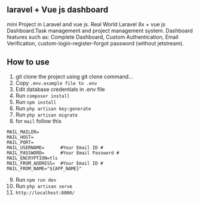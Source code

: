 ## laravel + Vue js dashboard
mini Project in Laravel and vue js. Real World Laravel 8x + vue js Dashboard.Task management and project management system. Dashboard features such as: Complete Dashboard, Custom Authentication, Email Verification, custom-login-register-forgot password (without jetstream).

## How to use
1. git clone the project using git clone command...
2. Copy `.env.example file to .env`
3. Edit database credentials in .env file
4. Run `composer install`
5. Run `npm install`
6. Run `php artisan key:generate`
7. Run `php artisan migrate`
8. for  `mail` follow this
```
MAIL_MAILER=
MAIL_HOST=
MAIL_PORT=
MAIL_USERNAME=      #Your Email ID #
MAIL_PASSWORD=      #Your Email Password #
MAIL_ENCRYPTION=tls
MAIL_FROM_ADDRESS=  #Your Email ID #
MAIL_FROM_NAME="${APP_NAME}"
```
9. Run `npm run dev`
10. Run `php artisan serve` 
11. `http://localhost:8000/`

